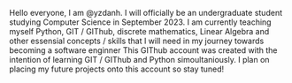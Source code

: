 Hello everyone, I am @yzdanh. I will officially be an undergraduate student studying Computer Science in September 2023. 
I am currently teaching myself Python, GIT / GIThub, discrete mathematics, Linear Algebra and other essensial concepts / skills that I will need in my journey towards becoming a software enginner
This GIThub account was created with the intention of learning GIT / GIThub and Python simoultaniously. I plan on placing my future projects onto this account so stay tuned!
